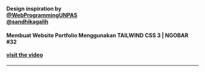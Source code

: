 #### Design inspiration by <br> [@WebProgrammingUNPAS](https://youtube.com/@sandhikagalihWPU?feature=shared) <br> [@sandhikagalih](https://github.com/sandhikagalih)

#### Membuat Website Portfolio Menggunakan TAILWIND CSS 3 | NGOBAR #32 <br><br> [visit the video](https://youtu.be/8Ea4oq8qFtM?feature=shared)

<hr>
